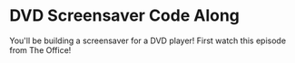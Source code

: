 # DVD Screensaver Code Along

You'll be building a screensaver for a DVD player! First watch this episode from The Office!
